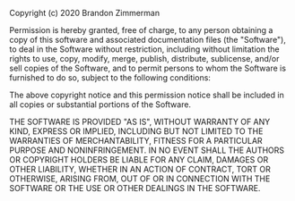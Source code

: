 <!--                      ,dPYb,
                          IP'`Yb                         Palette v1
                          I8  8I                github.com/zimmydev
                          I8  8'
     ,gggg,    ,ggggg,    I8 dP    ,ggggg,     ,gggggg,    ,gggg,gg
    dP"  "Yb  dP"  "Y8ggg I8dP    dP"  "Y8ggg  dP""""8I   dP"  "Y8I
   i8'       i8'    ,8I   I8P    i8'    ,8I   ,8'    8I  i8'    ,8I
  ,d8,_    _,d8,   ,d8'  ,d8b,_ ,d8,   ,d8'  ,dP     Y8,,d8,   ,d8b,
  P""Y8888PPP"Y8888P"    8P'"Y88P"Y8888P"    8P      `Y8P"Y8888P"`Y8 -->

Copyright (c) 2020 Brandon Zimmerman

Permission is hereby granted, free of charge, to any person obtaining
a copy of this software and associated documentation files (the
"Software"), to deal in the Software without restriction, including
without limitation the rights to use, copy, modify, merge, publish,
distribute, sublicense, and/or sell copies of the Software, and to
permit persons to whom the Software is furnished to do so, subject to
the following conditions:

The above copyright notice and this permission notice shall be
included in all copies or substantial portions of the Software.

THE SOFTWARE IS PROVIDED "AS IS", WITHOUT WARRANTY OF ANY KIND,
EXPRESS OR IMPLIED, INCLUDING BUT NOT LIMITED TO THE WARRANTIES OF
MERCHANTABILITY, FITNESS FOR A PARTICULAR PURPOSE AND
NONINFRINGEMENT. IN NO EVENT SHALL THE AUTHORS OR COPYRIGHT HOLDERS BE
LIABLE FOR ANY CLAIM, DAMAGES OR OTHER LIABILITY, WHETHER IN AN ACTION
OF CONTRACT, TORT OR OTHERWISE, ARISING FROM, OUT OF OR IN CONNECTION
WITH THE SOFTWARE OR THE USE OR OTHER DEALINGS IN THE SOFTWARE.
